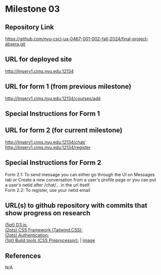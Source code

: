 Milestone 03
===

Repository Link
---
https://github.com/nyu-csci-ua-0467-001-002-fall-2024/final-project-absera.git


URL for deployed site 
---
http://linserv1.cims.nyu.edu:12134

URL for form 1 (from previous milestone) 
---
http://linserv1.cims.nyu.edu:12134/courses/add

Special Instructions for Form 1
---

URL for form 2 (for current milestone)
---
http://linserv1.cims.nyu.edu:12134/chat/ <br>
http://linserv1.cims.nyu.edu:12134/register

Special Instructions for Form 2
---
Form 2.1: To send message you can either go through the UI on Messages tab or Create a new conversation from a user's profile page
    or you can put a user's netid after /chat/... in the url itself. <br>
Form 2.2: To register, use your netid email<br>

URL(s) to github repository with commits that show progress on research
--- 
[(5pt) D3.js:](https://github.com/nyu-csci-ua-0467-001-002-fall-2024/final-project-absera/blob/3f16de8a85f280cde8041907866b7e9b02809db7/public/d3vis.mjs) <br>
[(2pts) CSS Framework (Tailwind.CSS):](https://github.com/nyu-csci-ua-0467-001-002-fall-2024/final-project-absera/blob/3f16de8a85f280cde8041907866b7e9b02809db7/public/dist/styles.css) <br>
[(2pts) Authentication:](https://github.com/nyu-csci-ua-0467-001-002-fall-2024/final-project-absera/blob/3f16de8a85f280cde8041907866b7e9b02809db7/routes/auth.routes.mjs) <br>
[(1pt) Build tools (CSS Preprocessor):](https://github.com/nyu-csci-ua-0467-001-002-fall-2024/final-project-absera/blob/3f16de8a85f280cde8041907866b7e9b02809db7/package.json#L6C1-L11C5)  |  [image](https://github.com/nyu-csci-ua-0467-001-002-fall-2024/final-project-absera/blob/13749b9f404a423ee68770e60e6e24d2afa8e7ac/documentation/connext-build-process.png)<br>

References 
---
N/A